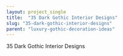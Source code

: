```yaml
---
layout: project_single
title:  "35 Dark Gothic Interior Designs"
slug: "35-dark-gothic-interior-designs"
parent: "luxury-gothic-decoration-ideas"
---
```

35 Dark Gothic Interior Designs